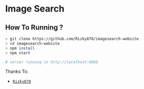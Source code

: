 # Image Search


## How To Running ?

```bash
> git clone https://github.com/Rizky878/imagesearch-website
> cd imagesearch-website
> npm install
> npm start

# server running in http://localhost:8080
```

Thanks To: 
 
- [`Rizky878`](https://github.com/Rizky878)
